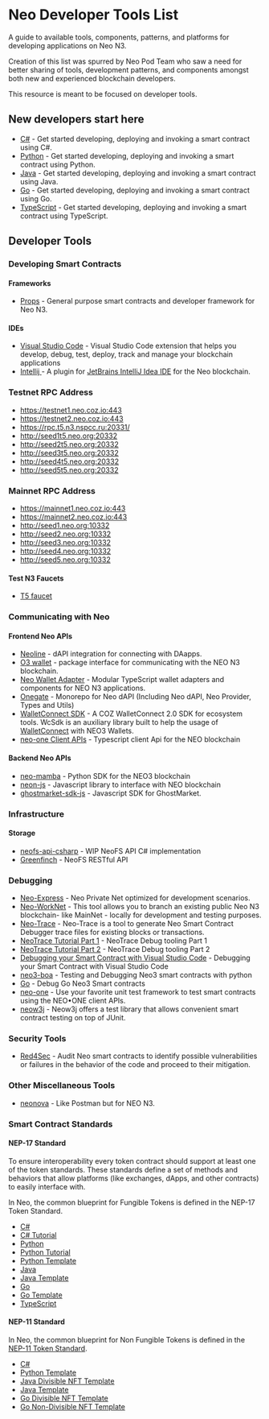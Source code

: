 # Neo Developer Tools List

A guide to available tools, components, patterns, and platforms for developing applications on Neo N3.

Creation of this list was spurred by Neo Pod Team who saw a need for better sharing of tools, development patterns, and components amongst both new and experienced blockchain developers.

This resource is meant to be focused on developer tools.

## New developers start here

- [C#](https://docs.neo.org/docs/en-us/gettingstarted/prerequisites.html) - Get started developing, deploying and invoking a smart contract using C#.
- [Python](https://dojo.coz.io/article/hello_world_dapp) - Get started developing, deploying and invoking a smart contract using Python.
- [Java](https://developers.neo.org/tutorials/2022/08/15/neow3j-smart-contract-quickstart) - Get started developing, deploying and invoking a smart contract using Java.
- [Go](https://github.com/nspcc-dev/neo-go-sc-wrkshp) - Get started developing, deploying and invoking a smart contract using Go.
- [TypeScript](https://neo-one.io/docs/quick-start) - Get started developing, deploying and invoking a smart contract using TypeScript.

## Developer Tools

### Developing Smart Contracts

#### Frameworks

- [Props](https://props.coz.io/d) - General purpose smart contracts and developer framework for Neo N3.

#### IDEs

- [Visual Studio Code](https://marketplace.visualstudio.com/items?itemName=ngd-seattle.neo-blockchain-toolkit) - Visual Studio Code extension that helps you develop, debug, test, deploy, track and manage your blockchain applications
- [Intellij ](https://plugins.jetbrains.com/plugin/17195-neo) - A plugin for [JetBrains IntelliJ Idea IDE](https://jetbrains.com/idea/) for the Neo blockchain.

### Testnet RPC Address

- https://testnet1.neo.coz.io:443
- https://testnet2.neo.coz.io:443
- https://rpc.t5.n3.nspcc.ru:20331/
- http://seed1t5.neo.org:20332
- http://seed2t5.neo.org:20332
- http://seed3t5.neo.org:20332
- http://seed4t5.neo.org:20332
- http://seed5t5.neo.org:20332

### Mainnet RPC Address

- https://mainnet1.neo.coz.io:443
- https://mainnet2.neo.coz.io:443
- http://seed1.neo.org:10332
- http://seed2.neo.org:10332
- http://seed3.neo.org:10332
- http://seed4.neo.org:10332
- http://seed5.neo.org:10332

#### Test N3 Faucets

- [T5 faucet](https://n3t5wish.ngd.network/#/)

### Communicating with Neo

#### Frontend Neo APIs

- [Neoline](https://neoline.io/dapi/N3.html#startExample) - dAPI integration for connecting with DAapps.
- [O3 wallet](https://neo3dapidocs.o3.network/#what-is-the-dapi) - package interface for communicating with the NEO N3 blockchain.
- [Neo Wallet Adapter](https://github.com/rentfuse-labs/neo-wallet-adapter) - Modular TypeScript wallet adapters and components for NEO N3 applications.
- [Onegate](https://github.com/neo-ngd/neo-dapi-monorepo) - Monorepo for Neo dAPI (Including Neo dAPI, Neo Provider, Types and Utils)
- [WalletConnect SDK](https://github.com/CityOfZion/wallet-connect-sdk) - A COZ WalletConnect 2.0 SDK for ecosystem tools. WcSdk is an auxiliary library built to help the usage of [WalletConnect](https://walletconnect.org/) with NEO3 Wallets.
- [neo-one Client APIs](https://neo-one.io/docs/client-apis) - Typescript client Api for the NEO blockchain

#### Backend Neo APIs

- [neo-mamba](https://github.com/CityOfZion/neo-mamba) - Python SDK for the NEO3 blockchain
- [neon-js](https://dojo.coz.io/neo3/neon-js/docs) - Javascript library to interface with NEO blockchain
- [ghostmarket-sdk-js](https://github.com/OnBlockIO/ghostmarket-sdk-js) - Javascript SDK for GhostMarket.

### Infrastructure

#### Storage

- [neofs-api-csharp](https://github.com/neo-ngd/neofs-api-csharp) - WIP NeoFS API C# implementation
- [Greenfinch](https://github.com/configwizard/greenfinch-api) - NeoFS RESTful API

### Debugging

- [Neo-Express](https://github.com/neo-project/neo-express) - Neo Private Net optimized for development scenarios.
- [Neo-WorkNet](https://github.com/neo-project/neo-express/releases/tag/3.5.11-preview) - This tool allows you to branch an existing public Neo N3 blockchain- like MainNet - locally for development and testing purposes.
- [Neo-Trace](https://github.com/neo-project/neo-express/releases/tag/3.5.11-preview) - Neo-Trace is a tool to generate Neo Smart Contract Debugger trace files for existing blocks or transactions.
- [NeoTrace Tutorial Part 1](https://youtu.be/1dm_qbQ_cr4) - NeoTrace Debug tooling Part 1
- [NeoTrace Tutorial Part 2](https://youtu.be/wLKmdPEZ54k) - NeoTrace Debug tooling Part 2
- [Debugging your Smart Contract with Visual Studio Code](https://ngdenterprise.com/neo-tutorials/quickstart5.html) - Debugging your Smart Contract with Visual Studio Code
- [neo3-boa](https://dojo.coz.io/neo3/boa/getting-started.html#testing-and-debugging) - Testing and Debugging Neo3 smart contracts with python
- [Go](https://github.com/nspcc-dev/neo-go/blob/master/docs/compiler.md#debugging) - Debug Go Neo3 Smart contracts
- [neo-one](https://neo-one.io/docs/testing) - Use your favorite unit test framework to test smart contracts using the NEO•ONE client APIs.
- [neow3j](https://neow3j.io/#/neo-n3/smart_contract_development/testing) - Neow3j offers a test library that allows convenient smart contract testing on top of JUnit.

### Security Tools

- [Red4Sec](https://red4sec.com/en) - Audit Neo smart contracts to identify possible vulnerabilities or failures in the behavior of the code and proceed to their mitigation.

### Other Miscellaneous Tools

- [neonova](https://www.neonova.space/) - Like Postman but for NEO N3.

### Smart Contract Standards

#### NEP-17 Standard

To ensure interoperability every token contract should support at least one of the token standards. These standards define a set of methods and behaviors that allow platforms (like exchanges, dApps, and other contracts) to easily interface with.

In Neo, the common blueprint for Fungible Tokens is defined in the NEP-17 Token Standard.

- [C#](https://docs.neo.org/docs/en-us/develop/write/nep17.html)
- [C# Tutorial](https://ngdenterprise.com/neo-tutorials/tutorial2-ui.html)
- [Python](https://dojo.coz.io/neo3/boa/tutorials.html#neo-token-standard-nep-17)
- [Python Tutorial](https://developers.neo.org/tutorials/2021/06/17/writing-a-nep17-token-in-python)
- [Python Template](https://github.com/CityOfZion/neo3-boa/blob/master/boa3_test/examples/nep17.py)
- [Java](https://neow3j.io/#/neo-n3/dapp_development/token_contracts?id=fungible-token-contracts-nep-17)
- [Java Template](https://github.com/neow3j/neow3j-examples-java/blob/master/src/main/java/io/neow3j/examples/contractdevelopment/contracts/FungibleToken.java)
- [Go](https://github.com/nspcc-dev/neo-go-sc-wrkshp#nep17)
- [Go Template](https://github.com/nspcc-dev/neo-go/blob/master/examples/token/token.go)
- [TypeScript](https://neo-one.io/tutorial#Create-a-Token)

#### NEP-11 Standard

In Neo, the common blueprint for Non Fungible Tokens is defined in the [NEP-11 Token Standard](https://github.com/neo-project/proposals/blob/master/nep-11.mediawiki).

- [C#](https://docs.neo.org/docs/en-us/develop/write/nep11.html)
- [Python Template](https://github.com/OnBlockIO/NEP11TemplatePy)
- [Java Divisible NFT Template](https://github.com/neow3j/neow3j-examples-java/blob/master/src/main/java/io/neow3j/examples/contractdevelopment/contracts/DivisibleNonFungibleToken.java)
- [Java Template](https://github.com/neow3j/neow3j-examples-java/blob/master/src/main/java/io/neow3j/examples/contractdevelopment/contracts/NonFungibleToken.java)
- [Go Divisible NFT Template](https://github.com/nspcc-dev/neo-go/blob/master/examples/nft-d/nft.go)
- [Go Non-Divisible NFT Template](https://github.com/nspcc-dev/neo-go/blob/master/examples/nft-nd/nft.go)
